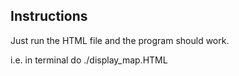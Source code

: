 
## Instructions

Just run the HTML file and the program should work.

i.e. in terminal do ./display_map.HTML

